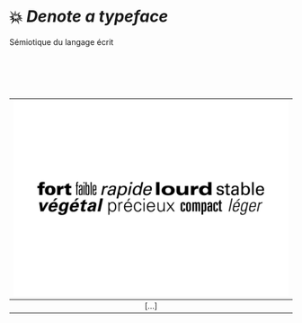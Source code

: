 # 💥 *Denote a typeface*
  Sémiotique du langage écrit
# &nbsp;
|![](links/Typo_Semiotic_01.jpg) |
|:------------------------------------------:|
| […]           |
